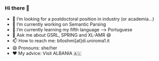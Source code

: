 ### Hi there 👋

- 🤔 I’m looking for a postdoctoral position in industry (or academia...)
- 🔭 I’m currently working on Semantic Parsing
- 🌱 I’m currently learning my fifth language --> Portuguese
- 💬 Ask me about GSRL, SPRING and XL-AMR 😄
- 📫 How to reach me: blloshmi[at]di.uniroma1.it
- 😄 Pronouns: she/her
- :heart: My advice: Visit ALBANIA 🇦🇱 
<!--
**rexhinab/rexhinab** is a ✨ _special_ ✨ repository because its `README.md` (this file) appears on your GitHub profile.

Here are some ideas to get you started:

- 🔭 I’m currently working on ...
- 🌱 I’m currently learning ...
- 👯 I’m looking to collaborate on ...
- 🤔 I’m looking for help with ...
- 💬 Ask me about ...
- 📫 How to reach me: ...
- 😄 Pronouns: ...
- ⚡ Fun fact: ...
-->
